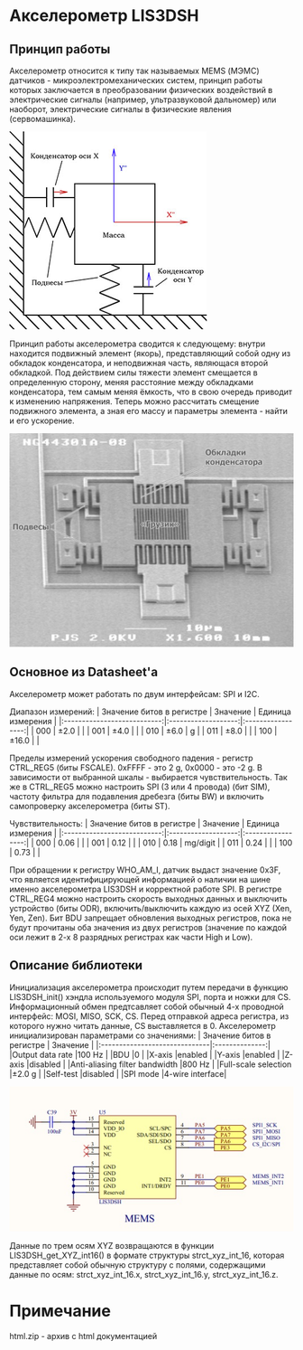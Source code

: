 # Акселерометр LIS3DSH
## Принцип работы
Акселерометр относится к типу так называемых MEMS (МЭМС) датчиков - микроэлектромеханических систем, принцип работы которых заключается в преобразовании физических воздействий в электрические сигналы (например, ультразвуковой дальномер) или наоборот, электрические сигналы в физические явления (сервомашинка).

![Image alt](https://github.com/nekida/stm32f4-discovery/blob/master/lis3dsh/pic/mems-accelerometer-1.jpg)

Принцип работы акселерометра сводится к следующему: внутри находится подвижный элемент (якорь), представляющий собой одну из обкладок конденсатора, и неподвижная часть, являющася второй обкладкой. Под действием силы тяжести элемент смещается в определенную сторону, меняя расстояние между обкладками конденсатора, тем самым меняя ёмкость, что в свою очередь приводит к изменению напряжения. Теперь можно рассчитать смещение подвижного элемента, а зная его массу и параметры элемента - найти и его ускорение.

![Image alt](https://github.com/nekida/stm32f4-discovery/blob/master/lis3dsh/pic/mems-accelerometer-2-big.jpg)

## Основное из Datasheet'а
Акселерометр может работать по двум интерфейсам: SPI и I2C. 

Диапазон измерений: 
| Значение битов в  регистре  |     Значение        | Единица измерения |
|:---------------------------:|:-------------------:|:-----------------:|
|       000                   |       ±2.0          |                   |
|       001                   |       ±4.0          |                   |
|       010                   |       ±6.0          |       g           |
|       011                   |       ±8.0          |                   |
|       100                   |      ±16.0          |                   |

Пределы измерений ускорения свободного падения - регистр CTRL_REG5 (биты FSCALE). 0xFFFF - это 2 g, 0x0000 - это -2 g. В зависимости от выбранной шкалы - выбирается чувствительность. Так же в CTRL_REG5 можно настроить SPI (3 или 4 провода) (бит SIM), частоту фильтра для подавления дребезга (биты BW) и включить самопроверку акселерометра (биты ST).

Чувствительность:
| Значение битов в  регистре  |     Значение        | Единица измерения |
|:---------------------------:|:-------------------:|:-----------------:|
|       000                   |       0.06          |                   |
|       001                   |       0.12          |                   |
|       010                   |       0.18          |     mg/digit      |
|       011                   |       0.24          |                   |
|       100                   |       0.73          |                   |

При обращении к регистру WHO_AM_I, датчик выдаст значение 0x3F, что является идентифицирующей информацией о наличии на шине именно акселерометра LIS3DSH и корректной работе SPI.
В регистре CTRL_REG4 можно настроить скорость выходных данных и выключить устройство (биты ODR), включить/выключить каждую из осей XYZ (Xen, Yen, Zen). Бит BDU запрещает обновления выходных регистров, пока не будут прочитаны оба значения из двух регистров (значение по каждой оси лежит в 2-х 8 разрядных регистрах как части High и Low).

## Описание библиотеки
Инициализация акселерометра происходит путем передачи в функцию LIS3DSH_init() хэндла используемого модуля SPI, порта и ножки для CS. Информационный обмен предтсавляет собой обычный 4-х проводной интерфейс: MOSI, MISO, SCK, CS. Перед отправкой адреса регистра, из которого нужно читать данные, CS выставляется в 0. Акселерометр инициализирован параметрами со значениями: 
| Значение битов в  регистре    |     Значение   | 
|:------------------------------|:--------------:|
|Output data rate               |100 Hz          |
|BDU                            |0               |
|X-axis                         |enabled         |
|Y-axis                         |enabled         |
|Z-axis                         |disabled        |
|Anti-aliasing filter bandwidth |800 Hz         |
|Full-scale  selection          |±2.0 g          |
|Self-test                      |disabled        |
|SPI mode                       |4-wire interface|

![Image alt](https://github.com/nekida/stm32f4-discovery/blob/master/lis3dsh/pic/Mems_LIS3DSH_connecting.jpg)

Данные по трем осям XYZ возвращаются в функции LIS3DSH_get_XYZ_int16() в формате структуры strct_xyz_int_16, которая представляет собой обычную структуру с полями, содержащими данные по осям: strct_xyz_int_16.x, strct_xyz_int_16.y, strct_xyz_int_16.z.

# Примечание
html.zip - архив с html документацией
